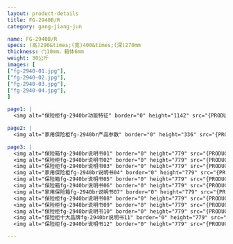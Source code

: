 ```yaml
---
layout: product-details
title: FG-2940B/R
category: gang-jiang-jun

name: FG-2940B/R
specs: (高)290&times;(宽)400&times;(深)270mm
thickness: 门10mm，箱体6mm
weight: 30公斤
images: [
["fg-2940-01.jpg"],
["fg-2940-02.jpg"],
["fg-2940-03.jpg"],
["fg-2940-04.jpg"],
]

page1: |
  <img alt="保险柜fg-2940br功能特征" border="0" height="1142" src="{PRODUCT_IMAGES}fg-gn.jpg" width="538" />

page2: |
  <img alt="家用保险柜fg-2940br产品参数" border="0" height="336" src="{PRODUCT_IMAGES}fg-cpcs.jpg" width="538" />

page3: |
  <img alt="保险箱fg-2940br说明书01" border="0" height="779" src="{PRODUCT_IMAGES}fg-sm01.jpg" width="528" /><br />
  <img alt="保险柜fg-2940br说明书02" border="0" height="779" src="{PRODUCT_IMAGES}fg-sm02.jpg" width="528" /><br />
  <img alt="保险柜fg-2940br说明书03" border="0" height="779" src="{PRODUCT_IMAGES}fg-sm03.jpg" width="528" /><br />
  <img alt="家用保险柜fg-2940br说明书04" border="0" height="779" src="{PRODUCT_IMAGES}fg-sm04.jpg" width="528" /><br />
  <img alt="保险箱fg-2940br说明书05" border="0" height="779" src="{PRODUCT_IMAGES}fg-sm05.jpg" width="528" /><br />
  <img alt="保险箱fg-2940br说明书06" border="0" height="779" src="{PRODUCT_IMAGES}fg-sm06.jpg" width="528" /><br />
  <img alt="家用保险箱fg-2940br说明书07" border="0" height="779" src="{PRODUCT_IMAGES}fg-sm07.jpg" width="528" /><br />
  <img alt="保险柜fg-2940br说明书08" border="0" height="779" src="{PRODUCT_IMAGES}fg-sm08.jpg" width="528" /><br />
  <img alt="保险柜fg-2940br说明书09" border="0" height="779" src="{PRODUCT_IMAGES}fg-sm09.jpg" width="528" /><br />
  <img alt="保险柜fg-2940br说明书10" border="0" height="779" src="{PRODUCT_IMAGES}fg-sm10.jpg" width="528" /><br />
  <img alt="保险柜十大品牌fg-2940br说明书11" border="0" height="779" src="{PRODUCT_IMAGES}fg-sm11.jpg" width="528" /><br />
  <img alt="保险柜fg-2940br说明书12" border="0" height="779" src="{PRODUCT_IMAGES}fg-sm12.jpg" width="528" />

---
```

